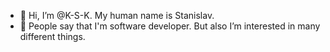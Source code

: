 - 👋 Hi, I’m @K-S-K. My human name is Stanislav.
- 👀 People say that I'm software developer. But also I’m interested in many different things.

<!---
- 🌱 I’m currently learning ...
- 💞️ I’m looking to collaborate on ...
- 📫 How to reach me ...
--->

<!---
K-S-K/K-S-K is a ✨ special ✨ repository because its `README.md` (this file) appears on your GitHub profile.
You can click the Preview link to take a look at your changes.
--->

